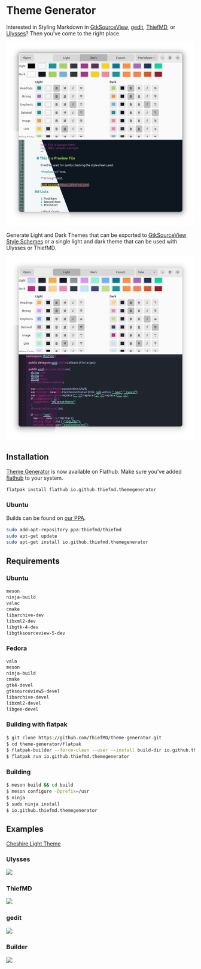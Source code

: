 # Theme Generator

Interested in Styling Markdown in [GtkSourceView](https://wiki.gnome.org/Projects/GtkSourceView), [gedit](https://wiki.gnome.org/Apps/Gedit), [ThiefMD](https://thiefmd.com), or [Ulysses](https://ulysses.app)? Then you've come to the right place.

![](theme-generator.png)

Generate Light and Dark Themes that can be exported to [GtkSourceView Style Schemes](https://wiki.gnome.org/Projects/GtkSourceView/StyleSchemes) or a single light and dark theme that can be used with Ulysses or ThiefMD.

![](theme-generator-vala.png)

## Installation

[Theme Generator](https://flathub.org/apps/details/io.github.thiefmd.themegenerator) is now available on Flathub. Make sure you've added [flathub](https://flatpak.org/setup) to your system.

```bash
flatpak install flathub io.github.thiefmd.themegenerator
```

### Ubuntu

Builds can be found on [our PPA](https://launchpad.net/~thiefmd/+archive/ubuntu/thiefmd).

```bash
sudo add-apt-repository ppa:thiefmd/thiefmd
sudo apt-get update
sudo apt-get install io.github.thiefmd.themegenerator
```

## Requirements

### Ubuntu

```
meson
ninja-build
valac
cmake
libarchive-dev
libxml2-dev
libgtk-4-dev
libgtksourceview-5-dev
```

### Fedora

```
vala
meson
ninja-build
cmake
gtk4-devel
gtksourceview5-devel
libarchive-devel
libxml2-devel
libgee-devel
```

### Building with flatpak

```bash
$ git clone https://github.com/ThiefMD/theme-generator.git
$ cd theme-generator/flatpak
$ flatpak-builder --force-clean --user --install build-dir io.github.thiefmd.themegenerator.json
$ flatpak run io.github.thiefmd.themegenerator
```

### Building

```bash
$ meson build && cd build
$ meson configure -Dprefix=/usr
$ ninja
$ sudo ninja install
$ io.github.thiefmd.themegenerator
```

## Examples

[Cheshire Light Theme](https://themes.thiefmd.com/2021/03/27/cheshire.html)

### Ulysses

![](ulysses-preview.png)

### ThiefMD

![](thiefmd-preview.png)

### gedit

![](gedit-preview.png)

### Builder

![](builder-preview.png)
